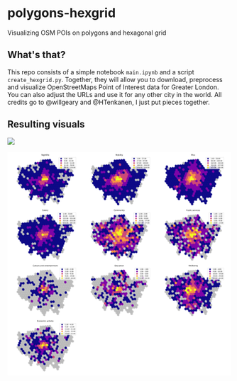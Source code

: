# polygons-hexgrid
Visualizing OSM POIs on polygons and hexagonal grid

## What's that?
This repo consists of a simple notebook ```main.ipynb``` and a script ```create_hexgrid.py```. Together, they will allow you to download, preprocess and visualize OpenStreetMaps Point of Interest data for Greater London. You can also adjust the URLs and use it for any other city in the world. All credits go to @willgeary and @HTenkanen, I just put pieces together. 

## Resulting visuals
![](https://github.com/mikhailsirenko/polygons-hexgrid/blob/master/choropleth-polygon.png)

![](https://github.com/mikhailsirenko/polygons-hexgrid/blob/master/choropleth-hexgrid.png)
